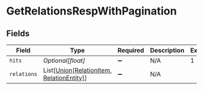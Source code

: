 # GetRelationsRespWithPagination


## Fields

| Field                                                                                | Type                                                                                 | Required                                                                             | Description                                                                          | Example                                                                              |
| ------------------------------------------------------------------------------------ | ------------------------------------------------------------------------------------ | ------------------------------------------------------------------------------------ | ------------------------------------------------------------------------------------ | ------------------------------------------------------------------------------------ |
| `hits`                                                                               | *Optional[float]*                                                                    | :heavy_minus_sign:                                                                   | N/A                                                                                  | 1                                                                                    |
| `relations`                                                                          | List[[Union[RelationItem, RelationEntity]](../../models/shared/getrelationsresp.md)] | :heavy_minus_sign:                                                                   | N/A                                                                                  |                                                                                      |